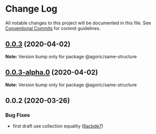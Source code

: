# Change Log

All notable changes to this project will be documented in this file.
See [Conventional Commits](https://conventionalcommits.org) for commit guidelines.

## [0.0.3](https://github.com/Agoric/agoric-sdk/compare/@agoric/same-structure@0.0.3-alpha.0...@agoric/same-structure@0.0.3) (2020-04-02)

**Note:** Version bump only for package @agoric/same-structure





## [0.0.3-alpha.0](https://github.com/Agoric/agoric-sdk/compare/@agoric/same-structure@0.0.2...@agoric/same-structure@0.0.3-alpha.0) (2020-04-02)

**Note:** Version bump only for package @agoric/same-structure





## 0.0.2 (2020-03-26)


### Bug Fixes

* first draft use collection equality ([6acbde7](https://github.com/Agoric/agoric-sdk/commit/6acbde71ec82101ec8da9eaafc729bab1fdd6df9))
